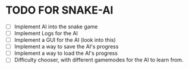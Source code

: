 # TODO FOR SNAKE-AI

- [ ] Implement AI into the snake game
- [ ] Implement Logs for the AI 
- [ ] Implement a GUI for the AI (look into this)
- [ ] Implement a way to save the AI's progress
- [ ] Implement a way to load the AI's progress
- [ ] Difficulty chooser, with different gamemodes for the AI to learn from.